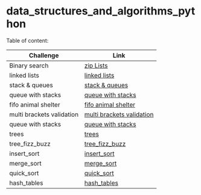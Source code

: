# data_structures_and_algorithms_python

Table of content:

|Challenge|Link|
|---------|----|
|Binary search|[zip Lists](https://github.com/suhib-kharoush/data_structure_and_algorithm_python/tree/main/data_structure_and_algorithm_python/Challenges/ll_zip)|
|linked lists|[linked lists](https://github.com/suhib-kharoush/data_structure_and_algorithm_python/tree/main/data_structure_and_algorithm_python/Data_Structure/Linked_list)|
|stack & queues|[stack & queues](https://github.com/suhib-kharoush/data_structure_and_algorithm_python/tree/main/data_structure_and_algorithm_python/Challenges/stacks_and_queues)|
|queue with stacks|[queue with stacks](https://github.com/suhib-kharoush/data_structure_and_algorithm_python/tree/main/data_structure_and_algorithm_python/Challenges/queue_with_stacks)|
|fifo animal shelter|[fifo animal shelter](https://github.com/suhib-kharoush/data_structure_and_algorithm_python/tree/main/data_structure_and_algorithm_python/Challenges/fifo_animal_shelter)|
|multi brackets validation|[multi brackets validation](https://github.com/suhib-kharoush/data_structure_and_algorithm_python/tree/main/data_structure_and_algorithm_python/Challenges/multi_bracket_validation)|
|queue with stacks|[queue with stacks](https://github.com/suhib-kharoush/data_structure_and_algorithm_python/tree/main/data_structure_and_algorithm_python/Challenges/queue_with_stacks)|
|trees|[trees](https://github.com/suhib-kharoush/data_structure_and_algorithm_python/tree/main/data_structure_and_algorithm_python/Challenges/trees)|
|tree_fizz_buzz|[tree_fizz_buzz](https://github.com/suhib-kharoush/data_structure_and_algorithm_python/tree/main/data_structure_and_algorithm_python/Challenges/tree_fizz_buzz)|
|insert_sort|[insert_sort](https://github.com/suhib-kharoush/data_structure_and_algorithm_python/tree/main/data_structure_and_algorithm_python/Challenges/insertion_sort)|
|merge_sort|[merge_sort](https://github.com/suhib-kharoush/data_structure_and_algorithm_python/tree/main/data_structure_and_algorithm_python/Challenges/merge_sort)|
|quick_sort|[quick_sort](https://github.com/suhib-kharoush/data_structure_and_algorithm_python/tree/main/data_structure_and_algorithm_python/Challenges/quick_sort)|
|hash_tables|[hash_tables](https://github.com/suhib-kharoush/data_structure_and_algorithm_python/tree/main/data_structure_and_algorithm_python/Challenges/hashtables)|

